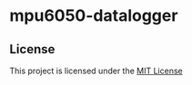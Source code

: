 # mpu6050-datalogger

## License
This project is licensed under the [MIT License](https://github.com/skandaprasad/mpu6050-datalogger/blob/main/LICENSE)

